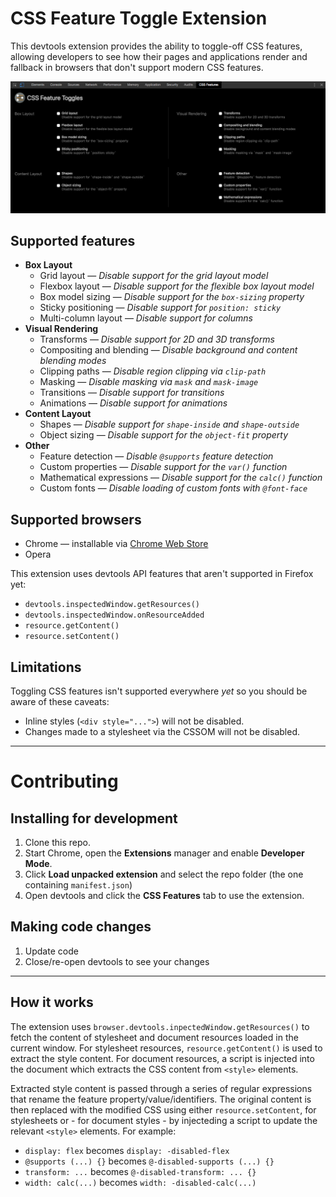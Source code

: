 # CSS Feature Toggle Extension

This devtools extension provides the ability to toggle-off CSS features, allowing developers to see how their pages and applications render and fallback in browsers that don't support modern CSS features.

![Screengrab of the CSS Feature Toggle extension](screengrab.png)

## Supported features

* **Box Layout**
  * Grid layout — *Disable support for the grid layout model*
  * Flexbox layout — *Disable support for the flexible box layout model*
  * Box model sizing — *Disable support for the `box-sizing` property*
  * Sticky positioning — *Disable support for `position: sticky`*
  * Multi-column layout — *Disable support for columns*
* **Visual Rendering**
  * Transforms — *Disable support for 2D and 3D transforms*
  * Compositing and blending — *Disable background and content blending modes*
  * Clipping paths — *Disable region clipping via `clip-path`*
  * Masking — *Disable masking via `mask` and `mask-image`*
  * Transitions — *Disable support for transitions*
  * Animations — *Disable support for animations*
* **Content Layout**
  * Shapes — *Disable support for `shape-inside` and `shape-outside`*
  * Object sizing — *Disable support for the `object-fit` property*
* **Other**
  * Feature detection — *Disable `@supports` feature detection*
  * Custom properties — *Disable support for the `var()` function*
  * Mathematical expressions — *Disable support for the `calc()` function*
  * Custom fonts — *Disable loading of custom fonts with `@font-face`*

## Supported browsers 

* Chrome — installable via [Chrome Web Store](https://chrome.google.com/webstore/detail/css-feature-toggles/aeinmfddnniiloadoappmdnffcbffnjg)
* Opera

This extension uses devtools API features that aren't supported in Firefox yet:

  * `devtools.inspectedWindow.getResources()`
  * `devtools.inspectedWindow.onResourceAdded`
  * `resource.getContent()`
  * `resource.setContent()`

## Limitations

Toggling CSS features isn't supported everywhere *yet* so you should be aware of these caveats:

* Inline styles (`<div style="...">`) will not be disabled.
* Changes made to a stylesheet via the CSSOM will not be disabled.

---

# Contributing

## Installing for development

1. Clone this repo.
2. Start Chrome, open the **Extensions** manager and enable **Developer Mode**.
3. Click **Load unpacked extension** and select the repo folder (the one containing `manifest.json`)
4. Open devtools and click the **CSS Features** tab to use the extension.

## Making code changes

1. Update code
2. Close/re-open devtools to see your changes

---

## How it works

The extension uses `browser.devtools.inpectedWindow.getResources()` to fetch the content of stylesheet and document resources loaded in the current window. For stylesheet resources, `resource.getContent()` is used to extract the style content. For document resources, a script is injected into the document which extracts the CSS content from `<style>` elements.

Extracted style content is passed through a series of regular expressions that rename the feature property/value/identifiers. The original content is then replaced with the modified CSS using either `resource.setContent`, for stylesheets or - for document styles - by injecteding a script to update the relevant `<style>` elements. For example:

* `display: flex` becomes `display: -disabled-flex`
* `@supports (...) {}` becomes `@-disabled-supports (...) {}`
* `transform: ...` becomes `@-disabled-transform: ... {}`
* `width: calc(...)` becomes `width: -disabled-calc(...)`
